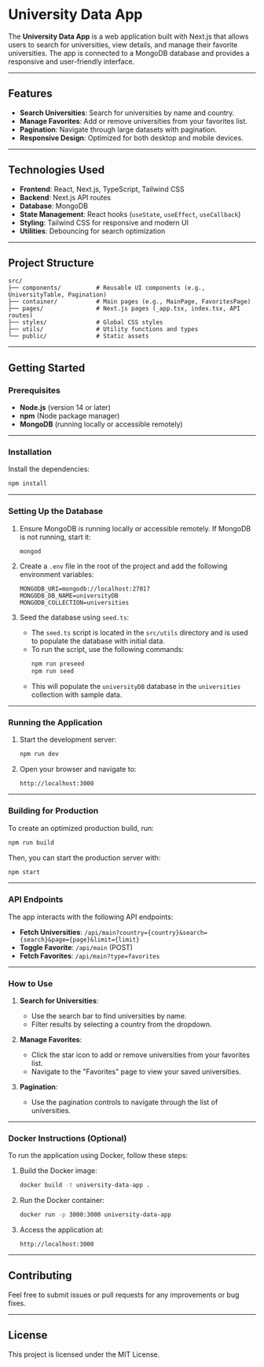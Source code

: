 # University Data App

The **University Data App** is a web application built with Next.js that allows users to search for universities, view details, and manage their favorite universities. The app is connected to a MongoDB database and provides a responsive and user-friendly interface.

---

## Features

- **Search Universities**: Search for universities by name and country.
- **Manage Favorites**: Add or remove universities from your favorites list.
- **Pagination**: Navigate through large datasets with pagination.
- **Responsive Design**: Optimized for both desktop and mobile devices.

---

## Technologies Used

- **Frontend**: React, Next.js, TypeScript, Tailwind CSS
- **Backend**: Next.js API routes
- **Database**: MongoDB
- **State Management**: React hooks (`useState`, `useEffect`, `useCallback`)
- **Styling**: Tailwind CSS for responsive and modern UI
- **Utilities**: Debouncing for search optimization

---

## Project Structure

```
src/
├── components/          # Reusable UI components (e.g., UniversityTable, Pagination)
├── container/           # Main pages (e.g., MainPage, FavoritesPage)
├── pages/               # Next.js pages (_app.tsx, index.tsx, API routes)
├── styles/              # Global CSS styles
├── utils/               # Utility functions and types
└── public/              # Static assets
```

---

## Getting Started

### Prerequisites

- **Node.js** (version 14 or later)
- **npm** (Node package manager)
- **MongoDB** (running locally or accessible remotely)

---

### Installation

Install the dependencies:

```bash
npm install
```

---

### Setting Up the Database

1. Ensure MongoDB is running locally or accessible remotely. If MongoDB is not running, start it:

   ```bash
   mongod
   ```

2. Create a `.env` file in the root of the project and add the following environment variables:

   ```env
   MONGODB_URI=mongodb://localhost:27017
   MONGODB_DB_NAME=universityDB
   MONGODB_COLLECTION=universities
   ```

3. Seed the database using `seed.ts`:
   - The `seed.ts` script is located in the `src/utils` directory and is used to populate the database with initial data.
   - To run the script, use the following commands:
     ```bash
     npm run preseed
     npm run seed
     ```
   - This will populate the `universityDB` database in the `universities` collection with sample data.

---

### Running the Application

1. Start the development server:

   ```bash
   npm run dev
   ```

2. Open your browser and navigate to:

   ```
   http://localhost:3000
   ```

---

### Building for Production

To create an optimized production build, run:

```bash
npm run build
```

Then, you can start the production server with:

```bash
npm start
```

---

### API Endpoints

The app interacts with the following API endpoints:

- **Fetch Universities**: `/api/main?country={country}&search={search}&page={page}&limit={limit}`
- **Toggle Favorite**: `/api/main` (POST)
- **Fetch Favorites**: `/api/main?type=favorites`

---

### How to Use

1. **Search for Universities**:

   - Use the search bar to find universities by name.
   - Filter results by selecting a country from the dropdown.

2. **Manage Favorites**:

   - Click the star icon to add or remove universities from your favorites list.
   - Navigate to the "Favorites" page to view your saved universities.

3. **Pagination**:
   - Use the pagination controls to navigate through the list of universities.

---

### Docker Instructions (Optional)

To run the application using Docker, follow these steps:

1. Build the Docker image:

   ```bash
   docker build -t university-data-app .
   ```

2. Run the Docker container:

   ```bash
   docker run -p 3000:3000 university-data-app
   ```

3. Access the application at:

   ```
   http://localhost:3000
   ```

---

## Contributing

Feel free to submit issues or pull requests for any improvements or bug fixes.

---

## License

This project is licensed under the MIT License.
